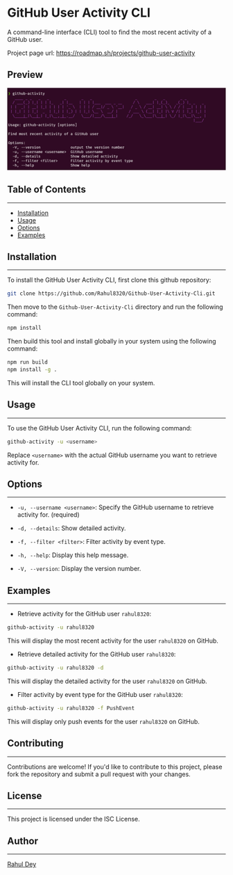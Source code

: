 # GitHub User Activity CLI

A command-line interface (CLI) tool to find the most recent activity of a GitHub user.

Project page url: https://roadmap.sh/projects/github-user-activity

## Preview

![GitHub User Activity CLI](./Assets/Preview.png)

## Table of Contents

---

- [Installation](#installation)
- [Usage](#usage)
- [Options](#options)
- [Examples](#examples)

## Installation

---

To install the GitHub User Activity CLI, first clone this github repository:

```bash
git clone https://github.com/Rahul8320/Github-User-Activity-Cli.git
```

Then move to the `Github-User-Activity-Cli` directory and run the following command:

```bash
npm install
```

Then build this tool and install globally in your system using the following command:

```bash
npm run build
npm install -g .
```

This will install the CLI tool globally on your system.

## Usage

---

To use the GitHub User Activity CLI, run the following command:

```bash
github-activity -u <username>
```

Replace `<username>` with the actual GitHub username you want to retrieve activity for.

## Options

---

- `-u, --username <username>`: Specify the GitHub username to retrieve activity for. (required)

- `-d, --details`: Show detailed activity.

- `-f, --filter <filter>`: Filter activity by event type.

- `-h, --help`: Display this help message.

- `-V, --version`: Display the version number.

## Examples

---

- Retrieve activity for the GitHub user `rahul8320`:

```bash
github-activity -u rahul8320
```

This will display the most recent activity for the user `rahul8320` on GitHub.

- Retrieve detailed activity for the GitHub user `rahul8320`:

```bash
github-activity -u rahul8320 -d
```

This will display the detailed activity for the user `rahul8320` on GitHub.

- Filter activity by event type for the GitHub user `rahul8320`:

```bash
github-activity -u rahul8320 -f PushEvent
```

This will display only push events for the user `rahul8320` on GitHub.

## Contributing

---

Contributions are welcome! If you'd like to contribute to this project, please fork the repository and submit a pull request with your changes.

## License

---

This project is licensed under the ISC License.

## Author

---

[Rahul Dey](https://github.com/rahul8320)
